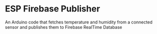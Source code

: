 # ESP Firebase Publisher

An Arduino code that fetches temperature and humidity from a connected sensor and publishes them to Firebase RealTime Database
